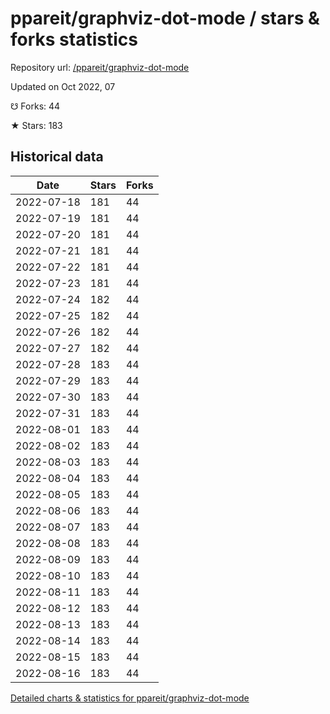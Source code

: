 # ppareit/graphviz-dot-mode / stars & forks statistics

Repository url: [/ppareit/graphviz-dot-mode](https://github.com/ppareit/graphviz-dot-mode)

Updated on Oct 2022, 07

☋ Forks: 44

★ Stars: 183

## Historical data
| Date | Stars | Forks |
|------|-------|-------|
| 2022-07-18 | 181 | 44 | 
| 2022-07-19 | 181 | 44 | 
| 2022-07-20 | 181 | 44 | 
| 2022-07-21 | 181 | 44 | 
| 2022-07-22 | 181 | 44 | 
| 2022-07-23 | 181 | 44 | 
| 2022-07-24 | 182 | 44 | 
| 2022-07-25 | 182 | 44 | 
| 2022-07-26 | 182 | 44 | 
| 2022-07-27 | 182 | 44 | 
| 2022-07-28 | 183 | 44 | 
| 2022-07-29 | 183 | 44 | 
| 2022-07-30 | 183 | 44 | 
| 2022-07-31 | 183 | 44 | 
| 2022-08-01 | 183 | 44 | 
| 2022-08-02 | 183 | 44 | 
| 2022-08-03 | 183 | 44 | 
| 2022-08-04 | 183 | 44 | 
| 2022-08-05 | 183 | 44 | 
| 2022-08-06 | 183 | 44 | 
| 2022-08-07 | 183 | 44 | 
| 2022-08-08 | 183 | 44 | 
| 2022-08-09 | 183 | 44 | 
| 2022-08-10 | 183 | 44 | 
| 2022-08-11 | 183 | 44 | 
| 2022-08-12 | 183 | 44 | 
| 2022-08-13 | 183 | 44 | 
| 2022-08-14 | 183 | 44 | 
| 2022-08-15 | 183 | 44 | 
| 2022-08-16 | 183 | 44 | 


[Detailed charts & statistics for ppareit/graphviz-dot-mode](https://reviewgithub.com/rep/ppareit/graphviz-dot-mode)
